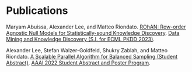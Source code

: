 # Publications

Maryam Abuissa, Alexander Lee, and Matteo Riondato. [ROhAN: Row-order Agnostic
Null Models for Statistically-sound Knowledge
Discovery](assets/pdf/AbuissaEtAl-RohAN-DMKD23.pdf). [Data Mining and Knowledge
Discovery (S.I. for ECML PKDD
2023)](https://link.springer.com/journal/10618/topicalCollection/AC_405d0ca97322bed6d7bb7cf14504b211/page/1).

Alexander Lee, Stefan Walzer-Goldfeld, Shukry Zablah, and Matteo Riondato. [A
Scalable Parallel Algorithm for Balanced Sampling (Student
Abstract)](assets/pdf/LeeEtAl-AScalableParallelAlgorithmForBalancedSampling-AAAI22.pdf).
[AAAI 2022 Student Abstract and Poster
Program](https://aaai.org/Conferences/AAAI-22/student-abstract-and-poster-program/).
